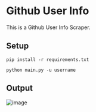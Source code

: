 # Github User Info

This is a Github User Info Scraper.

## Setup 

  ```
  pip install -r requirements.txt
  ```
  ```
  python main.py -u username
  ```

## Output
![image](https://github.com/programerr01/Amazing-Python-Scripts/assets/61112300/b75f7f22-eacd-4256-a4bd-354b030b0dd9)



